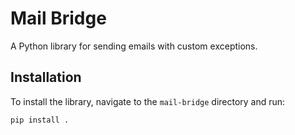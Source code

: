 # Mail Bridge

A Python library for sending emails with custom exceptions.

## Installation

To install the library, navigate to the `mail-bridge` directory and run:

```bash
pip install .
